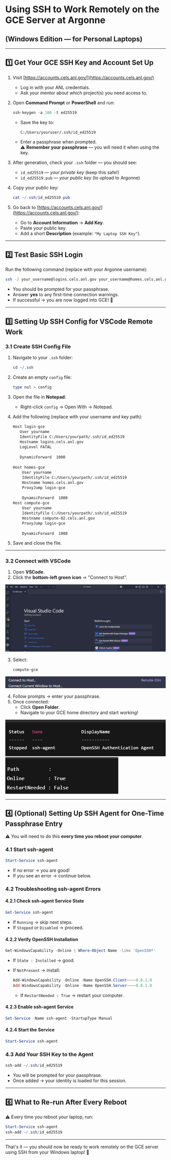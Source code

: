 
# Using SSH to Work Remotely on the GCE Server at Argonne

## (Windows Edition — for Personal Laptops)

---

## 1️⃣ Get Your GCE SSH Key and Account Set Up

1. Visit [https://accounts.cels.anl.gov/](https://accounts.cels.anl.gov/)  
   - Log in with your ANL credentials.  
   - Ask your mentor about which project(s) you need access to.

2. Open **Command Prompt** or **PowerShell** and run:

   ```powershell
   ssh-keygen -a 100 -t ed25519
   ```

   - Save the key to:

     ```
     C:/Users/youruser/.ssh/id_ed25519
     ```

   - Enter a passphrase when prompted.  
     ⚠️ **Remember your passphrase** — you will need it when using the key.

3. After generation, check your `.ssh` folder — you should see:

   - `id_ed25519` — *your private key* (keep this safe!)  
   - `id_ed25519.pub` — *your public key* (to upload to Argonne)

4. Copy your public key:

   ```powershell
   cat ~/.ssh/id_ed25519.pub
   ```

5. Go back to [https://accounts.cels.anl.gov/](https://accounts.cels.anl.gov/):
   - Go to **Account Information** → **Add Key**.  
   - Paste your public key.  
   - Add a short **Description** (example: `"My Laptop SSH Key"`).

---

## 2️⃣ Test Basic SSH Login

Run the following command (replace with your Argonne username):

```bash
ssh -J your_username@logins.cels.anl.gov your_username@homes.cels.anl.gov
```

- You should be prompted for your passphrase.  
- Answer **yes** to any first-time connection warnings.  
- If successful → you are now logged into GCE! 🎉

---

## 3️⃣ Setting Up SSH Config for VSCode Remote Work

### 3.1 Create SSH Config File

1. Navigate to your `.ssh` folder:

   ```powershell
   cd ~/.ssh
   ```

2. Create an empty `config` file:

   ```powershell
   type nul > config
   ```

3. Open the file in **Notepad**:

   - Right-click `config` → Open With → Notepad.

4. Add the following (replace with your username and key path):

   ```text
   Host login-gce
      User yourname
      IdentityFile C:/Users/yourpath/.ssh/id_ed25519
      Hostname logins.cels.anl.gov 
      LogLevel FATAL
      
      DynamicForward  1080

   Host homes-gce
	   User yourname
	   IdentityFile C:/Users/yourpath/.ssh/id_ed25519
	   Hostname homes.cels.anl.gov
	   ProxyJump login-gce
	
	   DynamicForward  1080
   Host compute-gce
	   User yourname
	   IdentityFile C:/Users/yourpath/.ssh/id_ed25519
	   Hostname compute-02.cels.anl.gov
	   ProxyJump login-gce

	   DynamicForward  1080
   ```

5. Save and close the file.
---

### 3.2 Connect with VSCode

1. Open **VSCode**.  
2. Click the **bottom-left green icon** → "Connect to Host".

![VSCode Bottom-left Icon](images/page4_img1.png)

3. Select:

   ```
   compute-gce
   ```

![VSCode "Connect to Host" Menu](images/page4_img2.png)

4. Follow prompts → enter your passphrase.  
5. Once connected:
   - Click **Open Folder**.  
   - Navigate to your GCE home directory and start working!

![VSCode Host Selection](images/page5_img1.png)
![VSCode Open Folder](images/page5_img2.png)

---

## 4️⃣ (Optional) Setting Up SSH Agent for One-Time Passphrase Entry

⚠️ You will need to do this **every time you reboot your computer**.

### 4.1 Start ssh-agent

```powershell
Start-Service ssh-agent
```

- If no error → you are good!  
- If you see an error → continue below.

### 4.2 Troubleshooting ssh-agent Errors

#### 4.2.1 Check ssh-agent Service State

```powershell
Get-Service ssh-agent
```

- If `Running` → skip next steps.  
- If `Stopped` or `Disabled` → proceed.

#### 4.2.2 Verify OpenSSH Installation

```powershell
Get-WindowsCapability -Online | Where-Object Name -like 'OpenSSH*'
```

- If `State : Installed` → good.  
- If `NotPresent` → install:

    ```powershell
    Add-WindowsCapability -Online -Name OpenSSH.Client~~~~0.0.1.0
    Add-WindowsCapability -Online -Name OpenSSH.Server~~~~0.0.1.0
    ```

    - If `RestartNeeded : True` → restart your computer.

#### 4.2.3 Enable ssh-agent Service

```powershell
Set-Service -Name ssh-agent -StartupType Manual
```

#### 4.2.4 Start the Service

```powershell
Start-Service ssh-agent
```

### 4.3 Add Your SSH Key to the Agent

```powershell
ssh-add ~/.ssh/id_ed25519
```

- You will be prompted for your passphrase.  
- Once added → your identity is loaded for this session.

---

## 6️⃣ What to Re-run After Every Reboot

⚠️ Every time you reboot your laptop, run:

```powershell
Start-Service ssh-agent
ssh-add ~/.ssh/id_ed25519
```

---

That's it — you should now be ready to work remotely on the GCE server using SSH from your Windows laptop! 🚀

